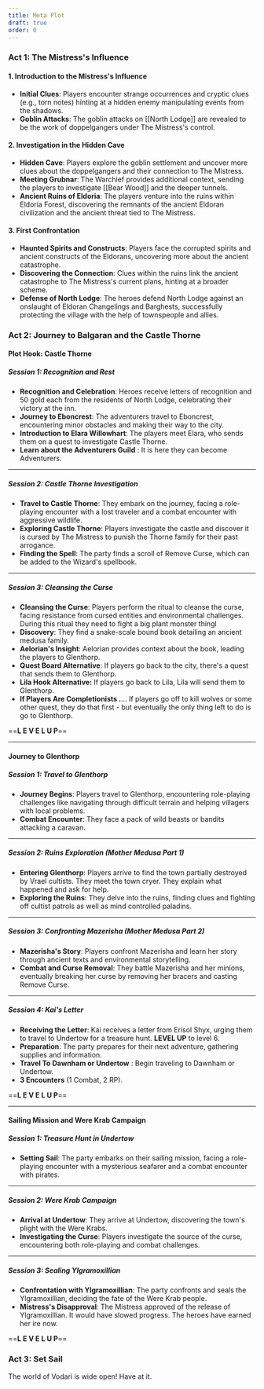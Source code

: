 ```yaml
---
title: Meta Plot
draft: true
order: 0
---
```

### Act 1: The Mistress's Influence

#### 1. Introduction to the Mistress's Influence
- **Initial Clues**: Players encounter strange occurrences and cryptic clues (e.g., torn notes) hinting at a hidden enemy manipulating events from the shadows.
- **Goblin Attacks**: The goblin attacks on [[North Lodge]] are revealed to be the work of doppelgangers under The Mistress's control.

#### 2. Investigation in the Hidden Cave
- **Hidden Cave**: Players explore the goblin settlement and uncover more clues about the doppelgangers and their connection to The Mistress.
- **Meeting Grubnar**: The Warchief provides additional context, sending the players to investigate [[Bear Wood]] and the deeper tunnels.
- **Ancient Ruins of Eldoria**: The players venture into the ruins within Eldoria Forest, discovering the remnants of the ancient Eldoran civilization and the ancient threat tied to The Mistress.

#### 3. First Confrontation
- **Haunted Spirits and Constructs**: Players face the corrupted spirits and ancient constructs of the Eldorans, uncovering more about the ancient catastrophe.
- **Discovering the Connection**: Clues within the ruins link the ancient catastrophe to The Mistress's current plans, hinting at a broader scheme.
- **Defense of North Lodge**: The heroes defend North Lodge against an onslaught of Eldoran Changelings and Barghests, successfully protecting the village with the help of townspeople and allies.



### Act 2: Journey to Balgaran and the Castle Thorne

#### Plot Hook: Castle Thorne

##### Session 1: Recognition and Rest

- **Recognition and Celebration**: Heroes receive letters of recognition and 50 gold each from the residents of North Lodge, celebrating their victory at the inn.
- **Journey to Eboncrest**: The adventurers travel to Eboncrest, encountering minor obstacles and making their way to the city.
- **Introduction to Elara Willowhart**: The players meet Elara, who sends them on a quest to investigate Castle Thorne.
- **Learn about the Adventurers Guild** : It is here they can become Adventurers. 

---

##### Session 2: Castle Thorne Investigation

- **Travel to Castle Thorne**: They embark on the journey, facing a role-playing encounter with a lost traveler and a combat encounter with aggressive wildlife.
- **Exploring Castle Thorne**: Players investigate the castle and discover it is cursed by The Mistress to punish the Thorne family for their past arrogance.
- **Finding the Spell**: The party finds a scroll of Remove Curse, which can be added to the Wizard's spellbook.

---

##### Session 3: Cleansing the Curse

- **Cleansing the Curse**: Players perform the ritual to cleanse the curse, facing resistance from cursed entities and environmental challenges. During this ritual they need to fight a big plant monster thingl 
- **Discovery**: They find a snake-scale bound book detailing an ancient medusa family. 
- **Aelorian's Insight**: Aelorian provides context about the book, leading the players to Glenthorp.
- **Quest Board Alternative**: If players go back to the city, there's a quest that sends them to Glenthorp. 
- **Lila Hook Alternative:** If players go back to Lila, Lila will send them to Glenthorp. 
- **If Players Are Completionists .**... If players go off to kill wolves or some other quest, they do that first - but eventually the only thing left to do is go to Glenthorp. 

==**L E V E L   U P**== 

---

#### Journey to Glenthorp

##### Session 1: Travel to Glenthorp

- **Journey Begins**: Players travel to Glenthorp, encountering role-playing challenges like navigating through difficult terrain and helping villagers with local problems.
- **Combat Encounter**: They face a pack of wild beasts or bandits attacking a caravan.

---

##### Session 2: Ruins Exploration (Mother Medusa Part 1)

- **Entering Glenthorp**: Players arrive to find the town partially destroyed by Vrael cultists. They meet the town cryer. They explain what happened and ask for help. 
- **Exploring the Ruins**: They delve into the ruins, finding clues and fighting off cultist patrols as well as mind controlled paladins. 

---

##### Session 3: Confronting Mazerisha (Mother Medusa Part 2)

- **Mazerisha's Story**: Players confront Mazerisha and learn her story through ancient texts and environmental storytelling.
- **Combat and Curse Removal**: They battle Mazerisha and her minions, eventually breaking her curse by removing her bracers and casting Remove Curse.

---

##### Session 4: Kai's Letter

- **Receiving the Letter**: Kai receives a letter from Erisol Shyx, urging them to travel to Undertow for a treasure hunt. **LEVEL UP** to level 6.
- **Preparation**: The party prepares for their next adventure, gathering supplies and information.
- **Travel To Dawnham or Undertow** : Begin traveling to Dawnham or Undertow. 
- **3 Encounters** (1 Combat, 2 RP).

==**L E V E L   U P**== 

---

#### Sailing Mission and Were Krab Campaign

##### Session 1: Treasure Hunt in Undertow

- **Setting Sail**: The party embarks on their sailing mission, facing a role-playing encounter with a mysterious seafarer and a combat encounter with pirates.

---

##### Session 2: Were Krab Campaign

- **Arrival at Undertow**: They arrive at Undertow, discovering the town's plight with the Were Krabs.
- **Investigating the Curse**: Players investigate the source of the curse, encountering both role-playing and combat challenges.

---

##### Session 3: Sealing Ylgramoxillian

- **Confrontation with Ylgramoxillian**: The party confronts and seals the Ylgramoxillian, deciding the fate of the Were Krab people.
- **Mistress's Disapproval**: The Mistress approved of the release of Ylgramoxillian. It would have slowed progress. The heroes have earned her ire now. 


==**L E V E L   U P**== 




### Act 3: Set Sail


The world of Vodari is wide open! Have at it. 
